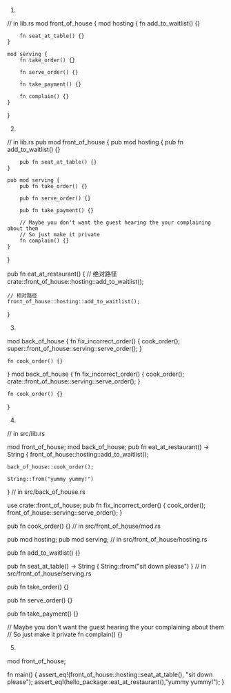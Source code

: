 1.

// in lib.rs
mod front_of_house {
    mod hosting {
        fn add_to_waitlist() {}

        fn seat_at_table() {}
    }

    mod serving {
        fn take_order() {}

        fn serve_order() {}

        fn take_payment() {}

        fn complain() {} 
    }
}

2.

// in lib.rs
pub mod front_of_house {
    pub mod hosting {
        pub fn add_to_waitlist() {}

        pub fn seat_at_table() {}
    }

    pub mod serving {
        pub fn take_order() {}

        pub fn serve_order() {}

        pub fn take_payment() {}

        // Maybe you don't want the guest hearing the your complaining about them
        // So just make it private
        fn complain() {} 
    }
}

pub fn eat_at_restaurant() {
    // 绝对路径
    crate::front_of_house::hosting::add_to_waitlist();

    // 相对路径
    front_of_house::hosting::add_to_waitlist();
}

3.

mod back_of_house {
    fn fix_incorrect_order() {
        cook_order();
        super::front_of_house::serving::serve_order();
    }

    fn cook_order() {}
}
mod back_of_house {
    fn fix_incorrect_order() {
        cook_order();
        crate::front_of_house::serving::serve_order();
    }

    fn cook_order() {}
}

4.

// in src/lib.rs

mod front_of_house;
mod back_of_house;
pub fn eat_at_restaurant() -> String {
    front_of_house::hosting::add_to_waitlist();

    back_of_house::cook_order();

    String::from("yummy yummy!")
}
// in src/back_of_house.rs

use crate::front_of_house;
pub fn fix_incorrect_order() {
    cook_order();
    front_of_house::serving::serve_order();
}

pub fn cook_order() {}
// in src/front_of_house/mod.rs

pub mod hosting;
pub mod serving;
// in src/front_of_house/hosting.rs

pub fn add_to_waitlist() {}

pub fn seat_at_table() -> String {
    String::from("sit down please")
}
// in src/front_of_house/serving.rs

pub fn take_order() {}

pub fn serve_order() {}

pub fn take_payment() {}

// Maybe you don't want the guest hearing the your complaining about them
// So just make it private
fn complain() {} 

5.


mod front_of_house;

fn main() {
    assert_eq!(front_of_house::hosting::seat_at_table(), "sit down please");
    assert_eq!(hello_package::eat_at_restaurant(),"yummy yummy!");
}
